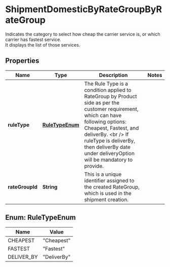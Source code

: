 

# ShipmentDomesticByRateGroupByRateGroup

Indicates the category to select how cheap the carrier service is, or which carrier has fastest service. <br /> It displays the list of those services. 

## Properties

| Name | Type | Description | Notes |
|------------ | ------------- | ------------- | -------------|
|**ruleType** | [**RuleTypeEnum**](#RuleTypeEnum) | The Rule Type is a condition applied to RateGroup by Product side as per the customer requirement, which can have following options: Cheapest, Fastest, and deliverBy. &lt;br /&gt; If ruleType is deliverBy, then deliverBy date under deliveryOption will be mandatory to provide. |  |
|**rateGroupId** | **String** | This is a unique identifier assigned to the created RateGroup, which is used in the shipment creation. |  |



## Enum: RuleTypeEnum

| Name | Value |
|---- | -----|
| CHEAPEST | &quot;Cheapest&quot; |
| FASTEST | &quot;Fastest&quot; |
| DELIVER_BY | &quot;DeliverBy&quot; |



